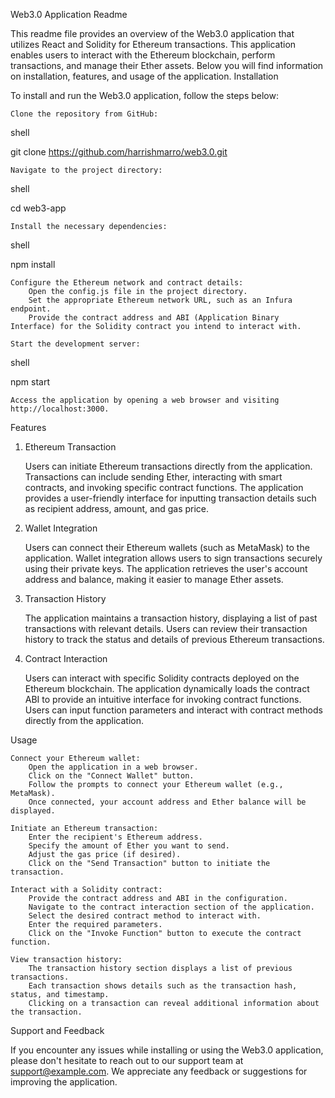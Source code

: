 Web3.0 Application Readme

This readme file provides an overview of the Web3.0 application that utilizes React and Solidity for Ethereum transactions. This application enables users to interact with the Ethereum blockchain, perform transactions, and manage their Ether assets. Below you will find information on installation, features, and usage of the application.
Installation

To install and run the Web3.0 application, follow the steps below:

    Clone the repository from GitHub:

shell

git clone https://github.com/harrishmarro/web3.0.git

    Navigate to the project directory:

shell

cd web3-app

    Install the necessary dependencies:

shell

npm install

    Configure the Ethereum network and contract details:
        Open the config.js file in the project directory.
        Set the appropriate Ethereum network URL, such as an Infura endpoint.
        Provide the contract address and ABI (Application Binary Interface) for the Solidity contract you intend to interact with.

    Start the development server:

shell

npm start

    Access the application by opening a web browser and visiting http://localhost:3000.

Features
1. Ethereum Transaction

    Users can initiate Ethereum transactions directly from the application.
    Transactions can include sending Ether, interacting with smart contracts, and invoking specific contract functions.
    The application provides a user-friendly interface for inputting transaction details such as recipient address, amount, and gas price.

2. Wallet Integration

    Users can connect their Ethereum wallets (such as MetaMask) to the application.
    Wallet integration allows users to sign transactions securely using their private keys.
    The application retrieves the user's account address and balance, making it easier to manage Ether assets.

3. Transaction History

    The application maintains a transaction history, displaying a list of past transactions with relevant details.
    Users can review their transaction history to track the status and details of previous Ethereum transactions.

4. Contract Interaction

    Users can interact with specific Solidity contracts deployed on the Ethereum blockchain.
    The application dynamically loads the contract ABI to provide an intuitive interface for invoking contract functions.
    Users can input function parameters and interact with contract methods directly from the application.

Usage

    Connect your Ethereum wallet:
        Open the application in a web browser.
        Click on the "Connect Wallet" button.
        Follow the prompts to connect your Ethereum wallet (e.g., MetaMask).
        Once connected, your account address and Ether balance will be displayed.

    Initiate an Ethereum transaction:
        Enter the recipient's Ethereum address.
        Specify the amount of Ether you want to send.
        Adjust the gas price (if desired).
        Click on the "Send Transaction" button to initiate the transaction.

    Interact with a Solidity contract:
        Provide the contract address and ABI in the configuration.
        Navigate to the contract interaction section of the application.
        Select the desired contract method to interact with.
        Enter the required parameters.
        Click on the "Invoke Function" button to execute the contract function.

    View transaction history:
        The transaction history section displays a list of previous transactions.
        Each transaction shows details such as the transaction hash, status, and timestamp.
        Clicking on a transaction can reveal additional information about the transaction.

Support and Feedback

If you encounter any issues while installing or using the Web3.0 application, please don't hesitate to reach out to our support team at support@example.com. We appreciate any feedback or suggestions for improving the application.
